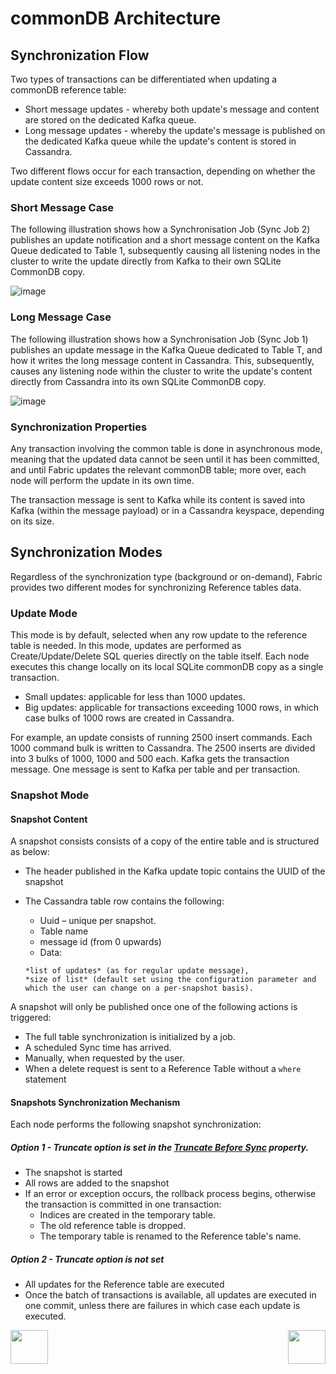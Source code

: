 # commonDB Architecture



## Synchronization Flow

Two types of transactions can be differentiated when updating a commonDB reference table: 
- Short message updates - whereby both update's message and content are stored on the dedicated Kafka queue.
- Long message updates - whereby the update's message is published on the dedicated Kafka queue while the update's content is stored in Cassandra.

Two different flows occur for each transaction, depending on whether the update content size exceeds 1000 rows or not. 


### Short Message Case

The following illustration shows how a Synchronisation Job (Sync Job 2) publishes an update notification and a short message content on the Kafka Queue dedicated to Table 1, subsequently causing all listening nodes in the cluster to write the update directly from Kafka to their own SQLite CommonDB copy. 

![image](/articles/22_reference(commonDB)_tables/images/08_commonDB_RefSyncShort.png)



### Long Message Case

The following illustration shows how a Synchronisation Job (Sync Job 1) publishes an update message in the Kafka Queue dedicated to Table T, and how it writes the long message content in Cassandra. This, subsequently, causes any listening node within the cluster to write the update's content directly from Cassandra into its own SQLite CommonDB copy. 

![image](/articles/22_reference(commonDB)_tables/images/09_commonDB_RefSyncLong.png)


### Synchronization Properties

Any transaction involving the common table is done in asynchronous mode, meaning that the updated data cannot be seen until it has been committed, and until Fabric updates the relevant commonDB table; more over, each node will perform the update in its own time.

The transaction message is sent to Kafka while its content is saved into Kafka (within the message payload) or in a Cassandra keyspace, depending on its size.


## Synchronization Modes

Regardless of the synchronization type (background or on-demand), Fabric provides two different modes for synchronizing Reference tables data.

### Update Mode
This mode is by default, selected when any row update to the reference table is needed. 
In this mode, updates are performed as Create/Update/Delete SQL queries directly on the table itself. Each node executes this change locally on its local SQLite commonDB copy as a single transaction.

- Small updates: applicable for less than 1000 updates.
- Big updates: applicable for transactions exceeding 1000 rows, in which case bulks of 1000 rows are created in Cassandra.

For example, an update consists of running 2500 insert commands. Each 1000 command bulk is written to Cassandra. The 2500 inserts are divided into 3 bulks of 1000, 1000 and 500 each. Kafka gets the transaction message. One message is sent to Kafka per table and per transaction. 


### Snapshot Mode

#### Snapshot Content 
A snapshot consists consists of a copy of the entire table and is structured as below:

- The header published in the Kafka update topic contains the UUID of the snapshot

- The Cassandra table row contains the following:
  - Uuid – unique per snapshot.
  - Table name
  - message id (from 0 upwards)
  - Data:
  ```
  *list of updates* (as for regular update message), 
  *size of list* (default set using the configuration parameter and which the user can change on a per-snapshot basis). 
  ```

A snapshot will only be published once one of the following actions is triggered: 

-	The full table synchronization is initialized by a job.
-	A scheduled Sync time has arrived.
-	Manually, when requested by the user.
- When a delete request is sent to a Reference Table without a ```where``` statement


#### Snapshots Synchronization Mechanism

Each node performs the following snapshot synchronization: 

##### Option 1 - Truncate option is set in the [Truncate Before Sync]() property. 

- The snapshot is started
- All rows are added to the snapshot
- If an error or exception occurs, the rollback process begins, otherwise the transaction is committed in one transaction:
  - Indices are created in the temporary table.
  - The old reference table is dropped.
  - The temporary table is renamed to the Reference table's name.

##### Option 2 - Truncate option is not set

- All updates for the Reference table are executed 
- Once the batch of transactions is available, all updates are executed in one commit, unless there are failures in which case each update is executed.


[<img align="left" width="60" height="54" src="/articles/images/Previous.png">](/articles/22_reference%28commonDB%29_tables/04_fabric_commonDB_sync.md)

[<img align="right" width="60" height="54" src="/articles/images/Next.png">](/articles/22_reference%28commonDB%29_tables/06_fabric_commonDB_misc.md)


